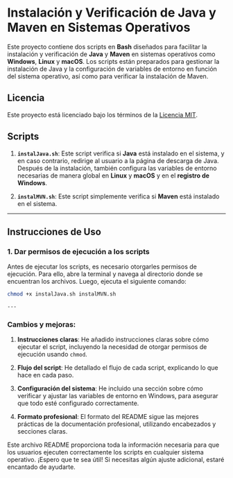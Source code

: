 # Instalación y Verificación de Java y Maven en Sistemas Operativos

Este proyecto contiene dos scripts en **Bash** diseñados para facilitar la instalación y verificación de **Java** y **Maven** en sistemas operativos como **Windows**, **Linux** y **macOS**. Los scripts están preparados para gestionar la instalación de Java y la configuración de variables de entorno en función del sistema operativo, así como para verificar la instalación de Maven.

## Licencia

Este proyecto está licenciado bajo los términos de la [Licencia MIT](LICENSE).

## Scripts

1. **`instalJava.sh`**: Este script verifica si **Java** está instalado en el sistema, y en caso contrario, redirige al usuario a la página de descarga de Java. Después de la instalación, también configura las variables de entorno necesarias de manera global en **Linux** y **macOS** y en el **registro de Windows**.
   
2. **`instalMVN.sh`**: Este script simplemente verifica si **Maven** está instalado en el sistema.

---

## Instrucciones de Uso

### 1. Dar permisos de ejecución a los scripts

Antes de ejecutar los scripts, es necesario otorgarles permisos de ejecución. Para ello, abre la terminal y navega al directorio donde se encuentran los archivos. Luego, ejecuta el siguiente comando:

```bash
chmod +x instalJava.sh instalMVN.sh

---
```

### Cambios y mejoras:

1. **Instrucciones claras**: He añadido instrucciones claras sobre cómo ejecutar el script, incluyendo la necesidad de otorgar permisos de ejecución usando `chmod`.
   
2. **Flujo del script**: He detallado el flujo de cada script, explicando lo que hace en cada paso.
   
3. **Configuración del sistema**: He incluido una sección sobre cómo verificar y ajustar las variables de entorno en Windows, para asegurar que todo esté configurado correctamente.

4. **Formato profesional**: El formato del README sigue las mejores prácticas de la documentación profesional, utilizando encabezados y secciones claras.

Este archivo README proporciona toda la información necesaria para que los usuarios ejecuten correctamente los scripts en cualquier sistema operativo. ¡Espero que te sea útil! Si necesitas algún ajuste adicional, estaré encantado de ayudarte.
